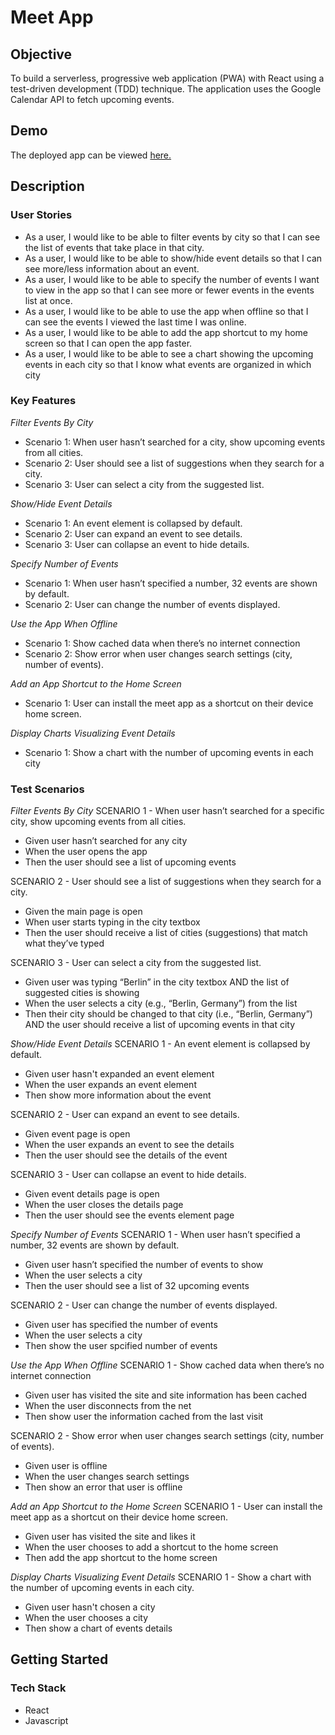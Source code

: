 # Meet App

## Objective

To build a serverless, progressive web application (PWA) with React using a
test-driven development (TDD) technique. The application uses the Google
Calendar API to fetch upcoming events.

## Demo

The deployed app can be viewed [here.](https://dd-myflix-ui.netlify.app/)

## Description

### User Stories
-   As a user, I would like to be able to filter events by city so that I can see the list of events that
    take place in that city.
-   As a user, I would like to be able to show/hide event details so that I can see more/less
    information about an event.
-   As a user, I would like to be able to specify the number of events I want to view in the app so
    that I can see more or fewer events in the events list at once.
-   As a user, I would like to be able to use the app when offline so that I can see the events I
    viewed the last time I was online.
-   As a user, I would like to be able to add the app shortcut to my home screen so that I can
    open the app faster.
-   As a user, I would like to be able to see a chart showing the upcoming events in each city so
    that I know what events are organized in which city

### Key Features

_Filter Events By City_
-   Scenario 1: When user hasn’t searched for a city, show upcoming events from all cities.
-   Scenario 2: User should see a list of suggestions when they search for a city.
-   Scenario 3: User can select a city from the suggested list.

_Show/Hide Event Details_
-   Scenario 1: An event element is collapsed by default.
-   Scenario 2: User can expand an event to see details.
-   Scenario 3: User can collapse an event to hide details.

_Specify Number of Events_
-   Scenario 1: When user hasn’t specified a number, 32 events are shown by default.
-   Scenario 2: User can change the number of events displayed.

_Use the App When Offline_
-   Scenario 1: Show cached data when there’s no internet connection
-   Scenario 2: Show error when user changes search settings (city, number of events).

_Add an App Shortcut to the Home Screen_
-   Scenario 1: User can install the meet app as a shortcut on their device home screen.

_Display Charts Visualizing Event Details_
-   Scenario 1: Show a chart with the number of upcoming events in each city

### Test Scenarios

_Filter Events By City_
SCENARIO 1 - When user hasn’t searched for a specific city, show upcoming events from all cities.
-   Given user hasn’t searched for any city
-   When the user opens the app
-   Then the user should see a list of upcoming events

SCENARIO 2 - User should see a list of suggestions when they search for a city.
-   Given the main page is open
-   When user starts typing in the city textbox
-   Then the user should receive a list of cities (suggestions) that match what they’ve typed

SCENARIO 3 - User can select a city from the suggested list.
-   Given user was typing “Berlin” in the city textbox AND the list of suggested cities is showing
-   When the user selects a city (e.g., “Berlin, Germany”) from the list
-   Then their city should be changed to that city (i.e., “Berlin, Germany”) AND the user should receive a list of upcoming events in that city

_Show/Hide Event Details_
SCENARIO 1 - An event element is collapsed by default.
-   Given user hasn't expanded an event element
-   When the user expands an event element
-   Then show more information about the event

SCENARIO 2 - User can expand an event to see details.
-   Given event page is open
-   When the user expands an event to see the details
-   Then the user should see the details of the event

SCENARIO 3 - User can collapse an event to hide details.
-   Given event details page is open
-   When the user closes the details page
-   Then the user should see the events element page

_Specify Number of Events_
SCENARIO 1 - When user hasn’t specified a number, 32 events are shown by default.
-   Given user hasn’t specified the number of events to show
-   When the user selects a city
-   Then the user should see a list of 32 upcoming events

SCENARIO 2 - User can change the number of events displayed.
-   Given user has specified the number of events
-   When the user selects a city
-   Then show the user spcified number of events

_Use the App When Offline_
SCENARIO 1 - Show cached data when there’s no internet connection
-   Given user has visited the site and site information has been cached
-   When the user disconnects from the net
-   Then show user the information cached from the last visit

SCENARIO 2 - Show error when user changes search settings (city, number of events).
-   Given user is offline
-   When the user changes search settings
-   Then show an error that user is offline

_Add an App Shortcut to the Home Screen_
SCENARIO 1 - User can install the meet app as a shortcut on their device home screen.
-   Given user has visited the site and likes it
-   When the user chooses to add a shortcut to the home screen
-   Then add the app shortcut to the home screen

_Display Charts Visualizing Event Details_
SCENARIO 1 - Show a chart with the number of upcoming events in each city.
-   Given user hasn't chosen a city
-   When the user chooses a city
-   Then show a chart of events details


## Getting Started

### Tech Stack

-   React
-   Javascript


 
